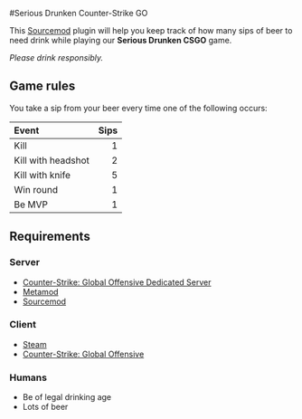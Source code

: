 #Serious Drunken Counter-Strike GO

This [Sourcemod](http://sourcemod.net) plugin will help you keep track of how many sips of beer to need drink while playing our **Serious Drunken CSGO** game.

*Please drink responsibly.*
## Game rules
You take a sip from your beer every time one of the following occurs:

| Event | Sips |
| :------ | ---: |
| Kill | 1 |
| Kill with headshot | 2 |
| Kill with knife | 5 |
| Win round | 1 |
| Be MVP | 1 |

## Requirements
### Server
* [Counter-Strike: Global Offensive Dedicated Server](https://developer.valvesoftware.com/wiki/Counter-Strike:_Global_Offensive_Dedicated_Servers)
* [Metamod](http://wiki.alliedmods.net/Installing_Metamod:Source)
* [Sourcemod](http://wiki.alliedmods.net/Installing_SourceMod)

### Client
* [Steam](http://store.steampowered.com/about/)
* [Counter-Strike: Global Offensive](http://store.steampowered.com/app/730/)

### Humans
* Be of legal drinking age
* Lots of beer